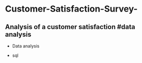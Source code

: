 # Customer-Satisfaction-Survey-
## Analysis of a customer satisfaction #data analysis
- Data analysis

- sql
